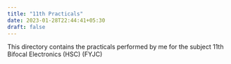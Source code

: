 ```yaml
---
title: "11th Practicals"
date: 2023-01-28T22:44:41+05:30
draft: false
---
```


This directory contains the practicals performed by me for the subject 11th Bifocal Electronics (HSC) (FYJC)
